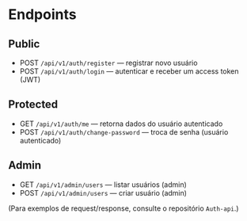 # Endpoints

## Public

- POST `/api/v1/auth/register` — registrar novo usuário
- POST `/api/v1/auth/login` — autenticar e receber um access token (JWT)

## Protected

- GET `/api/v1/auth/me` — retorna dados do usuário autenticado
- POST `/api/v1/auth/change-password` — troca de senha (usuário autenticado)

## Admin

- GET `/api/v1/admin/users` — listar usuários (admin)
- POST `/api/v1/admin/users` — criar usuário (admin)

(Para exemplos de request/response, consulte o repositório `Auth-api`.)
